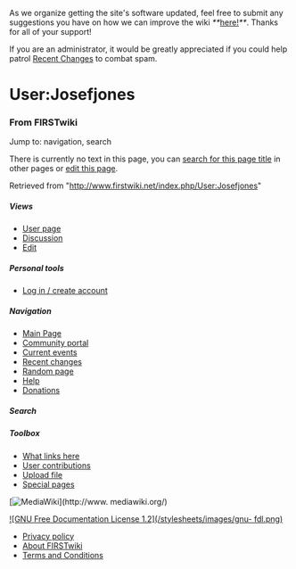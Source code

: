 As we organize getting the site's software updated, feel free to submit any
suggestions you have on how we can improve the wiki
_**_[here!](/index.php/User:Hallry/Suggestions "User:Hallry/Suggestions"
)_**_. Thanks for all of your support!

If you are an administrator, it would be greatly appreciated if you could help
patrol [Recent Changes](/index.php/Special:Recentchanges
"Special:Recentchanges" ) to combat spam.

# User:Josefjones

### From FIRSTwiki

Jump to: navigation, search

There is currently no text in this page, you can [search for this page
title](/index.php/Special:Search/Josefjones "Special:Search/Josefjones" ) in
other pages or [edit this
page](http://www.firstwiki.net/index.php?title=User:Josefjones&action=edit
"http://www.firstwiki.net/index.php?title=User:Josefjones&action=edit" ).

Retrieved from "<http://www.firstwiki.net/index.php/User:Josefjones>"

##### Views

  * [User page](/index.php?title=User:Josefjones&action=edit)
  * [Discussion](/index.php/User_talk:Josefjones)
  * [Edit](/index.php?title=User:Josefjones&action=edit)

##### Personal tools

  * [Log in / create account](/index.php?title=Special:Userlogin&returnto=User:Josefjones)

[](/index.php/Main_Page "Main Page" )

##### Navigation

  * [Main Page](/index.php/Main_Page)
  * [Community portal](/index.php/FIRSTwiki:Community_portal)
  * [Current events](/index.php/Current_events)
  * [Recent changes](/index.php/Special:Recentchanges)
  * [Random page](/index.php/Special:Random)
  * [Help](/index.php/FIRSTwiki:Help)
  * [Donations](/index.php/FIRSTwiki:Site_support)

##### Search



##### Toolbox

  * [What links here](/index.php/Special:Whatlinkshere/User:Josefjones)
  * [User contributions](/index.php/Special:Contributions/Josefjones)
  * [Upload file](/index.php/Special:Upload)
  * [Special pages](/index.php/Special:Specialpages)

[![MediaWiki](/skins/common/images/poweredby_mediawiki_88x31.png)](http://www.
mediawiki.org/)

[![GNU Free Documentation License 1.2](/stylesheets/images/gnu-
fdl.png)](http://www.gnu.org/copyleft/fdl.html)

  * [Privacy policy](/index.php/FIRSTwiki:Privacy_policy "FIRSTwiki:Privacy policy" )
  * [About FIRSTwiki](/index.php/FIRSTwiki:About "FIRSTwiki:About" )
  * [Terms and Conditions](/index.php/FIRSTwiki:Terms_and_conditions "FIRSTwiki:Terms and conditions" )

